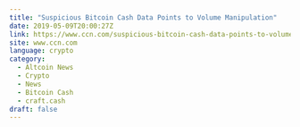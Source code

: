 ```yaml
---
title: "Suspicious Bitcoin Cash Data Points to Volume Manipulation"
date: 2019-05-09T20:00:27Z
link: https://www.ccn.com/suspicious-bitcoin-cash-data-points-to-volume-manipulation?utm_medium=RSS&utm_source=news.12bit.vn
site: www.ccn.com
language: crypto
category:
  - Altcoin News
  - Crypto
  - News
  - Bitcoin Cash
  - craft.cash
draft: false
---
```

